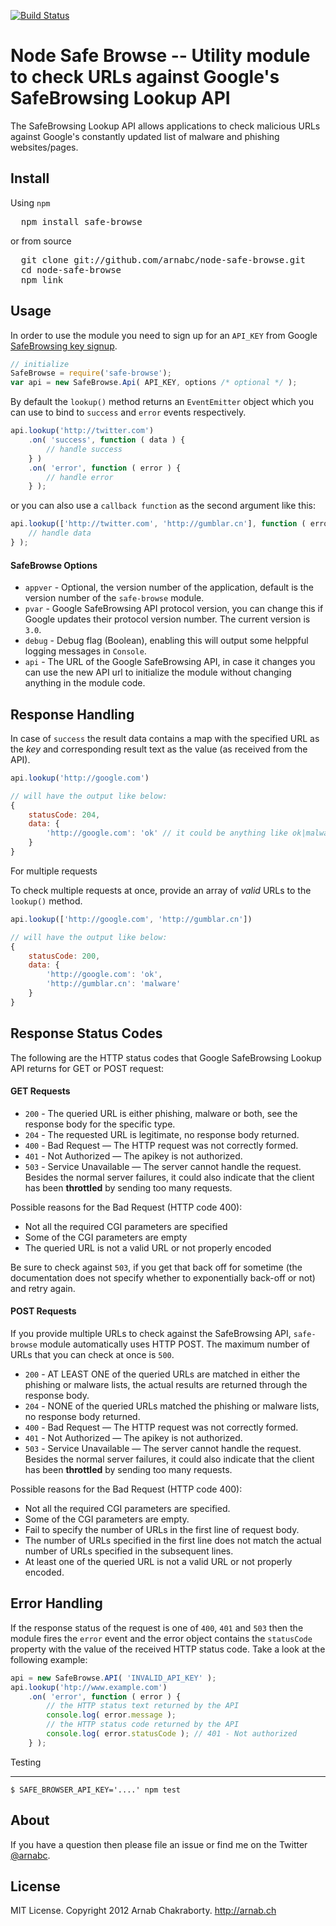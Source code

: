 
[![Build Status](https://travis-ci.org/sveisvei/node-safe-browse.png)](https://travis-ci.org/sveisvei/node-safe-browse)

Node Safe Browse -- Utility module to check URLs against Google's SafeBrowsing Lookup API
================

The SafeBrowsing Lookup API allows applications to check malicious URLs against Google's constantly updated list of malware and phishing websites/pages.


Install
---------

Using `npm`

<pre>
  npm install safe-browse
</pre>

or from source

<pre>
  git clone git://github.com/arnabc/node-safe-browse.git
  cd node-safe-browse
  npm link
</pre>

Usage
----------

In order to use the module you need to sign up for an `API_KEY` from Google [SafeBrowsing key signup](http://www.google.com/safebrowsing/key_signup.html).


```javascript
// initialize
SafeBrowse = require('safe-browse');
var api = new SafeBrowse.Api( API_KEY, options /* optional */ );
```

By default the `lookup()` method returns an `EventEmitter` object which you can use to bind to `success` and `error` events respectively.

```javascript
api.lookup('http://twitter.com')
    .on( 'success', function ( data ) {
	    // handle success
    } )
    .on( 'error', function ( error ) {
	    // handle error
    } );
```

or you can also use a `callback function` as the second argument like this:

```javascript
api.lookup(['http://twitter.com', 'http://gumblar.cn'], function ( error, data ) {
	// handle data
} );
```

#### SafeBrowse Options

* `appver` - Optional, the version number of the application, default is the version number of the `safe-browse` module.
* `pvar` - Google SafeBrowsing API protocol version, you can change this if Google updates their protocol version number. The current version is `3.0`.
* `debug` - Debug flag (Boolean), enabling this will output some helppful logging messages in `Console`.
* `api` - The URL of the Google SafeBrowsing API, in case it changes you can use the new API url to initialize the module without changing anything in the module code.


Response Handling
-----------------

In case of `success` the result data contains a map with the specified URL as the _key_ and corresponding result text as the value (as received from the API).

```javascript
api.lookup('http://google.com')

// will have the output like below:
{
	statusCode: 204,
	data: {
		'http://google.com': 'ok' // it could be anything like ok|malware|phishing|phishing,malware
	}
}
```

For multiple requests

To check multiple requests at once, provide an array of _valid_ URLs to the `lookup()` method.

```javascript
api.lookup(['http://google.com', 'http://gumblar.cn'])

// will have the output like below:
{
	statusCode: 200,
	data: {
		'http://google.com': 'ok',
		'http://gumblar.cn': 'malware'
	}
}
```

Response Status Codes
-----------------

The following are the HTTP status codes that Google SafeBrowsing Lookup API returns for GET or POST request:

#### GET Requests

* `200` - The queried URL is either phishing, malware or both, see the response body for the specific type.
* `204` - The requested URL is legitimate, no response body returned.
* `400` - Bad Request — The HTTP request was not correctly formed.
* `401` - Not Authorized — The apikey is not authorized.
* `503` - Service Unavailable — The server cannot handle the request. Besides the normal server failures, it could also indicate that the client has been **throttled** by sending too many requests.

Possible reasons for the Bad Request (HTTP code 400):

* Not all the required CGI parameters are specified
* Some of the CGI parameters are empty
* The queried URL is not a valid URL or not properly encoded

Be sure to check against `503`, if you get that back off for sometime (the documentation does not specify whether to exponentially back-off or not) and retry again.

#### POST Requests

If you provide multiple URLs to check against the SafeBrowsing API, `safe-browse` module automatically uses HTTP POST. The maximum number of URLs that you can check at once is `500`.

* `200` - AT LEAST ONE of the queried URLs are matched in either the phishing or malware lists, the actual results are returned through the response body.
* `204` - NONE of the queried URLs matched the phishing or malware lists, no response body returned.
* `400` - Bad Request — The HTTP request was not correctly formed.
* `401` - Not Authorized — The apikey is not authorized.
* `503` - Service Unavailable — The server cannot handle the request. Besides the normal server failures, it could also indicate that the client has been **throttled** by sending too many requests.


Possible reasons for the Bad Request (HTTP code 400):

* Not all the required CGI parameters are specified.
* Some of the CGI parameters are empty.
* Fail to specify the number of URLs in the first line of request body.
* The number of URLs specified in the first line does not match the actual number of URLs specified in the subsequent lines.
* At least one of the queried URL is not a valid URL or not properly encoded.


Error Handling
---------------

If the response status of the request is one of `400`, `401` and `503` then the module fires the `error` event and the error object contains the `statusCode` property with the value of the received HTTP status code. Take a look at the following example:

```javascript
api = new SafeBrowse.API( 'INVALID_API_KEY' );
api.lookup('htp://www.example.com')
	.on( 'error', function ( error ) {
		// the HTTP status text returned by the API
		console.log( error.message );
		// the HTTP status code returned by the API
		console.log( error.statusCode ); // 401 - Not authorized
	} );
```

Testing
________

    $ SAFE_BROWSER_API_KEY='....' npm test

About
-----
If you have a question then please file an issue or find me on the Twitter [@arnabc](http://twitter.com/arnabc).

License
--------

MIT License. Copyright 2012 Arnab Chakraborty. http://arnab.ch
